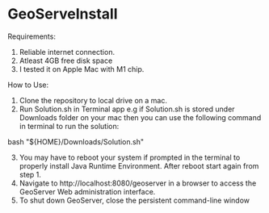 # GeoServeInstall

Requirements:
1. Reliable internet connection.
2. Atleast 4GB free disk space
3. I tested it on Apple Mac with M1 chip.

How to Use:
1. Clone the repository to local drive on a mac.
2. Run Solution.sh in Terminal app e.g if Solution.sh is stored under Downloads folder on your mac then you can use the following command in terminal to run the solution:

bash "${HOME}/Downloads/Solution.sh"

3. You may have to reboot your system if prompted in the terminal to properly install Java Runtime Environment. After reboot start again from step 1.
4. Navigate to http://localhost:8080/geoserver in a browser to access the GeoServer Web administration interface.
5. To shut down GeoServer, close the persistent command-line window
